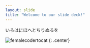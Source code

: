 ```yaml
---
layout: slide
title: "Welcome to our slide deck!"
---
```


いろはにほへとちりぬるを

![femalecodertocat](https://octodex.github.com/images/femalecodertocat.png)
{: .center}
